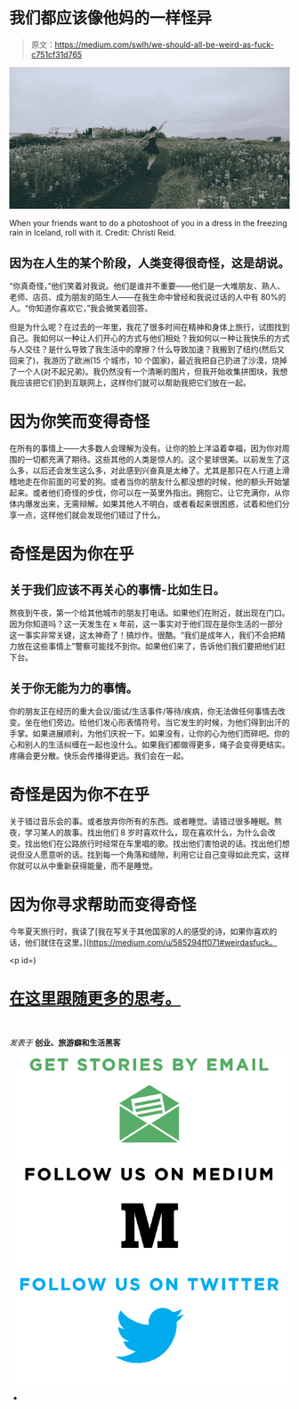 # 我们都应该像他妈的一样怪异

> 原文：<https://medium.com/swlh/we-should-all-be-weird-as-fuck-c751cf31d765>

![](img/5f760134c6ac423adcecb40529496029.png)

When your friends want to do a photoshoot of you in a dress in the freezing rain in Iceland, roll with it. Credit: Christi Reid.

## 因为在人生的某个阶段，人类变得很奇怪，这是胡说。

“你真奇怪，”他们笑着对我说。他们是谁并不重要——他们是一大堆朋友、熟人、老师、店员、成为朋友的陌生人——在我生命中曾经和我说过话的人中有 80%的人。“你知道你喜欢它，”我会微笑着回答。

但是为什么呢？在过去的一年里，我花了很多时间在精神和身体上旅行，试图找到自己。我如何以一种让人们开心的方式与他们相处？我如何以一种让我快乐的方式与人交往？是什么导致了我生活中的摩擦？什么导致加速？我搬到了纽约(然后又回来了)，我游历了欧洲(15 个城市，10 个国家)，最近我把自己扔进了沙漠，烧掉了一个人(对不起兄弟)。我仍然没有一个清晰的图片，但我开始收集拼图块，我想我应该把它们扔到互联网上，这样你们就可以帮助我把它们放在一起。

# 因为你笑而变得奇怪

在所有的事情上——大多数人会理解为没有。让你的脸上洋溢着幸福，因为你对周围的一切都充满了期待。这些其他的人类是惊人的。这个星球很美。以前发生了这么多，以后还会发生这么多，对此感到兴奋真是太棒了。尤其是那只在人行道上滑稽地走在你前面的可爱的狗。或者当你的朋友什么都没想的时候，他的额头开始皱起来。或者他们奇怪的步伐，你可以在一英里外指出。拥抱它。让它充满你，从你体内爆发出来，无需辩解。如果其他人不明白，或者看起来很困惑，试着和他们分享一点，这样他们就会发现他们错过了什么。

# 奇怪是因为你在乎

## 关于我们应该不再关心的事情-比如生日。

熬夜到午夜，第一个给其他城市的朋友打电话。如果他们在附近，就出现在门口。因为你知道吗？这一天发生在 x 年前，这一事实对于他们现在是你生活的一部分这一事实非常关键，这太神奇了！搞炒作。很酷。“我们是成年人，我们不会把精力放在这些事情上”警察可能找不到你。如果他们来了，告诉他们我们要把他们赶下台。

## 关于你无能为力的事情。

你的朋友正在经历的重大会议/面试/生活事件/等待/疾病，你无法做任何事情去改变。坐在他们旁边。给他们发心形表情符号。当它发生的时候，为他们得到出汗的手掌。如果进展顺利，为他们庆祝一下。如果没有，让你的心为他们而碎吧。你的心和别人的生活纠缠在一起也没什么。如果我们都做得更多，绳子会变得更结实。疼痛会更分散。快乐会传播得更远。我们会在一起。

# 奇怪是因为你不在乎

关于错过音乐会的事。或者放弃你所有的东西。或者睡觉。请错过很多睡眠。熬夜，学习某人的故事。找出他们 8 岁时喜欢什么，现在喜欢什么，为什么会改变。找出他们在公路旅行时经常在车里唱的歌。找出他们害怕说的话。找出他们想说但没人愿意听的话。找到每一个角落和缝隙，利用它让自己变得如此充实，这样你就可以从中重新获得能量，而不是睡觉。

# 因为你寻求帮助而变得奇怪

今年夏天旅行时，我读了[我在写关于其他国家的人的感受的诗，如果你喜欢的话，他们就住在这里。](https://medium.com/u/585294ff071#weirdasfuck。</em> </a></p><p id=)

# [在这里跟随更多的思考。](/@reneepadgham)

![](img/c1192ebad88d6b1fc6ae1d6a2bc61154.png)

*发表于* **创业、旅游癖和生活黑客**

[![](img/de26c089e79a3a2a25d2b750ff6db50f.png)](http://supply.us9.list-manage.com/subscribe?u=310af6eb2240d299c7032ef6c&id=d28d8861ad)[![](img/f47a578114e0a96bdfabc3a5400688d5.png)](https://blog.growth.supply/)[![](img/c1351daa9c4f0c8ac516addb60c82f6b.png)](https://twitter.com/swlh_)

-
